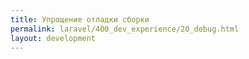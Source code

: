 ```yaml
---
title: Упрощение отладки сборки
permalink: laravel/400_dev_experience/20_debug.html
layout: development
---
```

